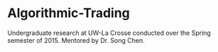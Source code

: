 # Algorithmic-Trading
Undergraduate research at UW-La Crosse conducted over the Spring semester of 2015. Mentored by Dr. Song Chen.

